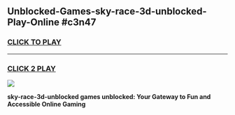 
## Unblocked-Games-sky-race-3d-unblocked-Play-Online #c3n47
<h3>
<a href="https://news.freeplayer.one?title=sky-race-3d-unblocked&ref=3">CLICK TO PLAY</a></h3>
<hr>

<h3>
<a href="https://news.freeplayer.one?title=sky-race-3d-unblocked&ref=3">CLICK 2 PLAY</a>
  
</h3>

<a href="https://news.freeplayer.one?title=sky-race-3d-unblocked&ref=3"><img src="https://clearcache.store/games.png"></a>


**sky-race-3d-unblocked games unblocked: Your Gateway to Fun and Accessible Online Gaming**
